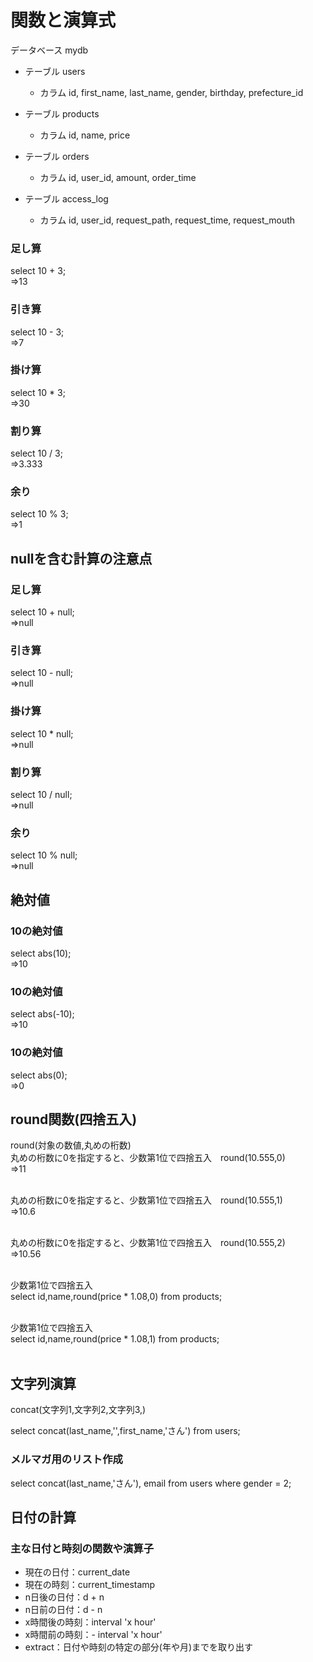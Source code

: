 # 関数と演算式
データベース mydb<br>
- テーブル users
  - カラム id, first_name, last_name, gender, birthday, prefecture_id

- テーブル products
  - カラム id, name, price

- テーブル orders
  - カラム id, user_id, amount, order_time

- テーブル access_log
  - カラム id, user_id, request_path, request_time, request_mouth
### 足し算
  select 10 + 3;<br>
=>13
### 引き算
  select 10 - 3;<br>
=>7
### 掛け算
  select 10 * 3;<br>
=>30
### 割り算
  select 10 / 3;<br>
=>3.333
### 余り
  select 10 % 3;<br>
=>1
## nullを含む計算の注意点

### 足し算
  select 10 + null;<br>
=>null
### 引き算
  select 10 - null;<br>
=>null
### 掛け算
  select 10 * null;<br>
=>null
### 割り算
  select 10 / null;<br>
=>null
### 余り
  select 10 % null;<br>
=>null

## 絶対値
### 10の絶対値
select abs(10);<br>
=>10
### 10の絶対値
select abs(-10);<br>
=>10
### 10の絶対値
select abs(0);<br>
=>0

## round関数(四捨五入)
round(対象の数値,丸めの桁数)<br>
丸めの桁数に0を指定すると、少数第1位で四捨五入　round(10.555,0)<br>
=>11<br><br>

丸めの桁数に0を指定すると、少数第1位で四捨五入　round(10.555,1)<br>
=>10.6<br><br>

丸めの桁数に0を指定すると、少数第1位で四捨五入　round(10.555,2)<br>
=>10.56<br><br>

少数第1位で四捨五入<br>
select id,name,round(price * 1.08,0) from products;<br><br>

少数第1位で四捨五入<br>
select id,name,round(price * 1.08,1) from products;<br><br>

## 文字列演算
concat(文字列1,文字列2,文字列3,)<br>

select concat(last_name,'',first_name,'さん') from users;

### メルマガ用のリスト作成
select concat(last_name,'さん'), email from users where gender = 2;

## 日付の計算
### 主な日付と時刻の関数や演算子
- 現在の日付：current_date
- 現在の時刻：current_timestamp
- n日後の日付：d + n
- n日前の日付：d - n
- x時間後の時刻：interval 'x hour'
- x時間前の時刻：- interval 'x hour'
- extract：日付や時刻の特定の部分(年や月)までを取り出す


